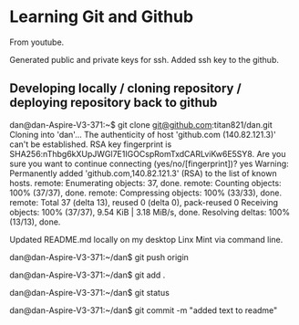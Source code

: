 #  Learning Git and Github 

From youtube. 

Generated public and private keys for ssh. Added ssh key to the github.


## Developing locally / cloning repository / deploying repository back to github

dan@dan-Aspire-V3-371:~$ git clone git@github.com:titan821/dan.git
Cloning into 'dan'...
The authenticity of host 'github.com (140.82.121.3)' can't be established.
RSA key fingerprint is SHA256:nThbg6kXUpJWGl7E1IGOCspRomTxdCARLviKw6E5SY8.
Are you sure you want to continue connecting (yes/no/[fingerprint])? yes
Warning: Permanently added 'github.com,140.82.121.3' (RSA) to the list of known hosts.
remote: Enumerating objects: 37, done.
remote: Counting objects: 100% (37/37), done.
remote: Compressing objects: 100% (33/33), done.
remote: Total 37 (delta 13), reused 0 (delta 0), pack-reused 0
Receiving objects: 100% (37/37), 9.54 KiB | 3.18 MiB/s, done.
Resolving deltas: 100% (13/13), done.








Updated README.md locally on my desktop Linx Mint via command line. 

dan@dan-Aspire-V3-371:~/dan$ git push origin 

dan@dan-Aspire-V3-371:~/dan$ git add .

dan@dan-Aspire-V3-371:~/dan$ git status

dan@dan-Aspire-V3-371:~/dan$ git commit -m "added text to readme"
